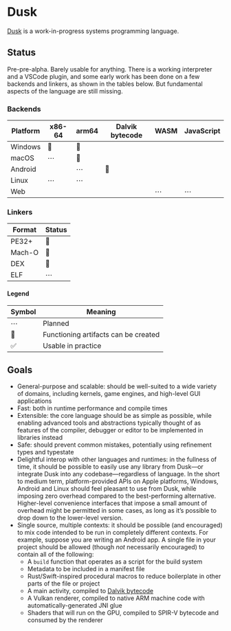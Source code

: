 # Dusk
[Dusk](https://dusklang.org/) is a work-in-progress systems programming language.

## Status
Pre-pre-alpha. Barely usable for anything. There is a working interpreter and a VSCode plugin, and some early work has been done on a few backends and linkers, as shown in the tables below. But fundamental aspects of the language are still missing.

### Backends
| Platform | x86-64 | arm64 | Dalvik bytecode | WASM | JavaScript |
|----------|--------|-------|-----------------|------|------------|
| Windows  | 🚧     | 🚧     |                 |      |            |
| macOS    | ⋯      | 🚧    |                 |      |            |
| Android  |        | ⋯     | 🚧              |      |            |
| Linux    | ⋯      | ⋯     |                 |      |            |
| Web      |        |       |                 | ⋯    | ⋯          |

### Linkers
| Format | Status |
|--------|--------|
| PE32+  | 🚧     |
| Mach-O | 🚧     |
| DEX    | 🚧     |
| ELF    | ⋯      |

#### Legend
| Symbol | Meaning                              |
|--------|--------------------------------------|
| ⋯      | Planned                              |
| 🚧     | Functioning artifacts can be created |
| ✅     | Usable in practice                   |

## Goals
- General-purpose and scalable: should be well-suited to a wide variety of domains, including kernels, game engines, and high-level GUI applications
- Fast: both in runtime performance and compile times
- Extensible: the core language should be as simple as possible, while enabling advanced tools and abstractions typically thought of as features of the compiler, debugger or editor to be implemented in libraries instead
- Safe: should prevent common mistakes, potentially using refinement types and typestate
- Delightful interop with other languages and runtimes: in the fullness of time, it should be possible to easily use any library from Dusk—or integrate Dusk into any codebase—regardless of language. In the short to medium term, platform-provided APIs on Apple platforms, Windows, Android and Linux should feel pleasant to use from Dusk, while imposing zero overhead compared to the best-performing alternative. Higher-level convenience interfaces that impose a small amount of overhead might be permitted in some cases, as long as it’s possible to drop down to the lower-level version.
- Single source, multiple contexts: it should be possible (and encouraged) to mix code intended to be run in completely different contexts. For example, suppose you are writing an Android app. A single file in your project should be allowed (though _not_ necessarily encouraged) to contain all of the following:
  - A `build` function that operates as a script for the build system
  - Metadata to be included in a manifest file
  - Rust/Swift-inspired procedural macros to reduce boilerplate in other parts of the file or project
  - A main activity, compiled to [Dalvik bytecode](https://source.android.com/docs/core/runtime/dalvik-bytecode)
  - A Vulkan renderer, compiled to native ARM machine code with automatically-generated JNI glue
  - Shaders that will run on the GPU, compiled to SPIR-V bytecode and consumed by the renderer
